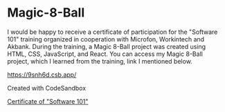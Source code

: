# Magic-8-Ball

I would be happy to receive a certificate of participation for the "Software 101" training organized in cooperation with Microfon, Workintech and Akbank.
During the training, a Magic 8-Ball project was created using HTML, CSS, JavaScript, and React.
You can access my Magic 8-Ball project, which I learned from the training, link I mentioned below.

https://9snh6d.csb.app/

Created with CodeSandbox

[Certificate of "Software 101"](https://microfon.co/ogrenci/sertifika?cert=yazilim-101)


